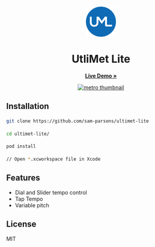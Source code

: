 
<p align="center">
  <a href="https://github.com/sam-parsons/UltiMet-Lite">
    <img src="./assets/UML.png" alt="metro symbol" width="80" />
  </a>
</p>

<h1 align="center">UtliMet Lite</h1>

<p align="center">
  <a href="https://github.com/sam-parsons/UltiMet-Lite"><strong>Live Demo »</strong></a>
</p>
<p align="center">
    <a href="https://github.com/sam-parsons/UltiMet-Lite">
    <img src="./assets/ultimetlife.gif" alt="metro thumbnail" width="50%" />
    </a>
</p>

## Installation

```sh
git clone https://github.com/sam-parsons/ultimet-lite

cd ultimet-lite/

pod install

// Open *.xcworkspace file in Xcode
```

## Features

- Dial and Slider tempo control
- Tap Tempo
- Variable pitch

## License

MIT
